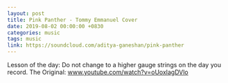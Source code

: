```yaml
---
layout: post
title: Pink Panther - Tommy Emmanuel Cover
date: 2019-08-02 00:00:00 +0830
categories: music
tags: music
link: https://soundcloud.com/aditya-ganeshan/pink-panther
---
```


Lesson of the day: Do not change to a higher gauge strings on the day you record.
The Original: www.youtube.com/watch?v=oUoxlagDVlo

